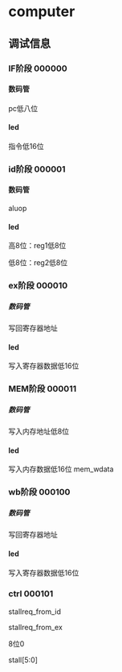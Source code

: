 # computer





## 调试信息



### IF阶段 000000            

#### 数码管

pc低八位

#### led

指令低16位

### id阶段 000001

#### 数码管

aluop

#### led

高8位：reg1低8位

低8位：reg2低8位

### ex阶段 000010

##### 数码管

写回寄存器地址

#### led

写入寄存器数据低16位

### MEM阶段 000011

##### 数码管

写入内存地址低8位

#### led

写入内存数据低16位 mem_wdata

### wb阶段 000100

##### 数码管

写回寄存器地址

#### led

写入寄存器数据低16位

### ctrl 000101

stallreq_from_id

stallreq_from_ex

8位0

stall[5:0]